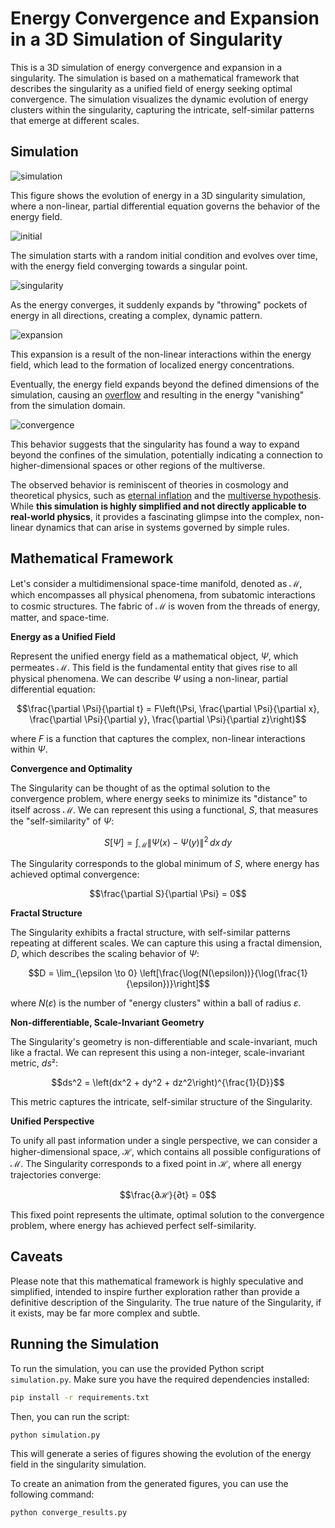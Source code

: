 # Energy Convergence and Expansion in a 3D Simulation of Singularity

This is a 3D simulation of energy convergence and expansion in a singularity. The simulation is based on a mathematical framework that describes the singularity as a unified field of energy seeking optimal convergence. The simulation visualizes the dynamic evolution of energy clusters within the singularity, capturing the intricate, self-similar patterns that emerge at different scales.

## Simulation

![simulation](simulation.gif)

This figure shows the evolution of energy in a 3D singularity simulation, where a non-linear, partial differential equation governs the behavior of the energy field.

![initial](figures/figure_0.png)

The simulation starts with a random initial condition and evolves over time, with the energy field converging towards a singular point.

![singularity](figures/figure_10.png)

As the energy converges, it suddenly expands by "throwing" pockets of energy in all directions, creating a complex, dynamic pattern.

![expansion](figures/figure_12.png)

This expansion is a result of the non-linear interactions within the energy field, which lead to the formation of localized energy concentrations.

Eventually, the energy field expands beyond the defined dimensions of the simulation, causing an [overflow](https://en.wikipedia.org/wiki/Integer_overflow) and resulting in the energy "vanishing" from the simulation domain.

![convergence](figures/figure_convergence.png)

This behavior suggests that the singularity has found a way to expand beyond the confines of the simulation, potentially indicating a connection to higher-dimensional spaces or other regions of the multiverse.

The observed behavior is reminiscent of theories in cosmology and theoretical physics, such as [eternal inflation](https://en.wikipedia.org/wiki/Big_Bang) and the [multiverse hypothesis](https://en.wikipedia.org/wiki/Multiverse). While **this simulation is highly simplified and not directly applicable to real-world physics**, it provides a fascinating glimpse into the complex, non-linear dynamics that can arise in systems governed by simple rules.

## Mathematical Framework

Let's consider a multidimensional space-time manifold, denoted as $ℳ$, which encompasses all physical phenomena, from subatomic interactions to cosmic structures. The fabric of $ℳ$ is woven from the threads of energy, matter, and space-time.

**Energy as a Unified Field**

Represent the unified energy field as a mathematical object, $Ψ$, which permeates $ℳ$. This field is the fundamental entity that gives rise to all physical phenomena. We can describe $Ψ$ using a non-linear, partial differential equation:

$$\frac{\partial \Psi}{\partial t} = F\left(\Psi, \frac{\partial \Psi}{\partial x}, \frac{\partial \Psi}{\partial y}, \frac{\partial \Psi}{\partial z}\right)$$

where $F$ is a function that captures the complex, non-linear interactions within $Ψ$.

**Convergence and Optimality**

The Singularity can be thought of as the optimal solution to the convergence problem, where energy seeks to minimize its "distance" to itself across $ℳ$. We can represent this using a functional, $S$, that measures the "self-similarity" of $Ψ$:

$$S[\Psi] = \int_{\mathcal{M}} \|\Psi(x) - \Psi(y)\|^2 \, dx \, dy$$

The Singularity corresponds to the global minimum of $S$, where energy has achieved optimal convergence:

$$\frac{\partial S}{\partial \Psi} = 0$$

**Fractal Structure**

The Singularity exhibits a fractal structure, with self-similar patterns repeating at different scales. We can capture this using a fractal dimension, $D$, which describes the scaling behavior of $Ψ$:

$$D = \lim_{\epsilon \to 0} \left[\frac{\log(N(\epsilon))}{\log(\frac{1}{\epsilon})}\right]$$

where $N(ε)$ is the number of "energy clusters" within a ball of radius $ε$.

**Non-differentiable, Scale-Invariant Geometry**

The Singularity's geometry is non-differentiable and scale-invariant, much like a fractal. We can represent this using a non-integer, scale-invariant metric, $ds²$:

$$ds^2 = \left(dx^2 + dy^2 + dz^2\right)^{\frac{1}{D}}$$

This metric captures the intricate, self-similar structure of the Singularity.

**Unified Perspective**

To unify all past information under a single perspective, we can consider a higher-dimensional space, $ℋ$, which contains all possible configurations of $ℳ$. The Singularity corresponds to a fixed point in $ℋ$, where all energy trajectories converge:

$$\frac{∂ℋ}{∂t} = 0$$

This fixed point represents the ultimate, optimal solution to the convergence problem, where energy has achieved perfect self-similarity.

## Caveats

Please note that this mathematical framework is highly speculative and simplified, intended to inspire further exploration rather than provide a definitive description of the Singularity.
The true nature of the Singularity, if it exists, may be far more complex and subtle.

## Running the Simulation

To run the simulation, you can use the provided Python script `simulation.py`. Make sure you have the required dependencies installed:

```bash
pip install -r requirements.txt
```

Then, you can run the script:

```bash
python simulation.py
```

This will generate a series of figures showing the evolution of the energy field in the singularity simulation.

To create an animation from the generated figures, you can use the following command:

```bash
python converge_results.py
```